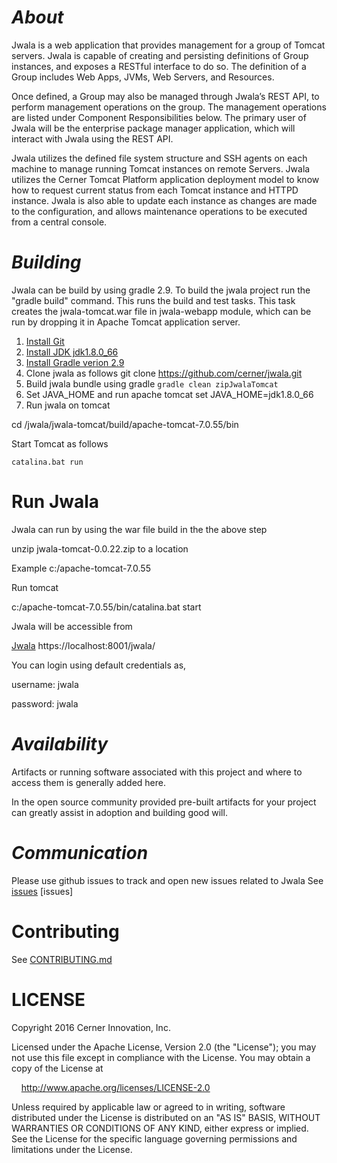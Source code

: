 # _About_

Jwala is a web application that provides management for a group of Tomcat servers. Jwala is capable of creating and persisting definitions of Group instances, and exposes a RESTful interface to do so. The definition of a Group includes Web Apps, JVMs, Web Servers, and Resources.

Once defined, a Group may also be managed through Jwala’s REST API, to perform management operations on the group. The management operations are listed under Component Responsibilities below. The primary user of Jwala will be the enterprise package manager application, which will interact with Jwala using the REST API.

Jwala utilizes the defined file system structure and SSH agents on each machine to manage running Tomcat instances on remote Servers. Jwala utilizes the Cerner Tomcat Platform application deployment model to know how to request current status from each Tomcat instance and HTTPD instance. Jwala is also able to update each instance as changes are made to the configuration, and allows maintenance operations to be executed from a central console.


# _Building_

Jwala can be build by using gradle 2.9. To build the jwala project run the "gradle build" command. This runs the build and test tasks. This task creates the jwala-tomcat.war file in jwala-webapp module, which can be run by dropping it in Apache Tomcat application server. 

1. [Install Git](https://git-scm.com/) 
2. [Install JDK jdk1.8.0_66](http://www.oracle.com/technetwork/java/javase/downloads/jdk8-downloads-2133151.html)
3. [Install Gradle verion 2.9](https://services.gradle.org/distributions/gradle-2.9-bin.zip)
4. 	Clone jwala as follows
git clone https://github.com/cerner/jwala.git
5. Build jwala bundle using gradle
      `gradle clean zipJwalaTomcat`
6. Set JAVA_HOME and run apache tomcat
       set JAVA_HOME=jdk1.8.0_66
7. Run jwala on tomcat

cd /jwala/jwala-tomcat/build/apache-tomcat-7.0.55/bin

Start Tomcat as follows

`catalina.bat run`

# Run Jwala
Jwala can run by using the war file build in the the above step 

unzip jwala-tomcat-0.0.22.zip to a location

Example
c:/apache-tomcat-7.0.55

Run tomcat

c:/apache-tomcat-7.0.55/bin/catalina.bat start

Jwala will be accessible from 

[Jwala](https://localhost:8001/jwala/) https://localhost:8001/jwala/

You can login using default credentials as, 

username: jwala 

password: jwala 

# _Availability_

Artifacts or running software associated with this project and where to access them is generally added here.

In the open source community provided pre-built artifacts for your project can greatly assist in adoption and building
good will.


# _Communication_

Please use github issues to track and open new issues related to Jwala
See [issues]() [issues]

# Contributing

See [CONTRIBUTING.md](CONTRIBUTING.md)

# LICENSE

Copyright 2016 Cerner Innovation, Inc.

Licensed under the Apache License, Version 2.0 (the "License"); you may not use this file except in compliance with the License. You may obtain a copy of the License at

&nbsp;&nbsp;&nbsp;&nbsp;http://www.apache.org/licenses/LICENSE-2.0

Unless required by applicable law or agreed to in writing, software distributed under the License is distributed on an "AS IS" BASIS, WITHOUT WARRANTIES OR CONDITIONS OF ANY KIND, either express or implied. See the License for the specific language governing permissions and limitations under the License.






